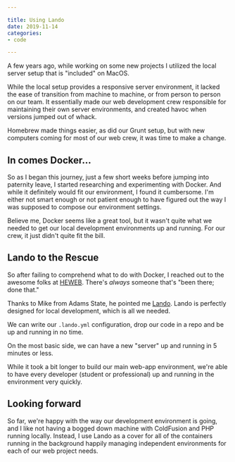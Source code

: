 ```yaml
---

title: Using Lando
date: 2019-11-14
categories: 
- code

---
```


A few years ago, while working on some new projects I utilized the local server
setup that is "included" on MacOS. 

While the local setup provides a responsive server environment, it lacked the 
ease of transition from machine to machine, or from person to person on our team.
It essentially made our web development crew responsible for maintaining their own
server environments, and created havoc when versions jumped out of whack.

Homebrew made things easier, as did our Grunt setup, but with new computers coming
for most of our web crew, it was time to make a change.

## In comes Docker...

So as I began this journey, just a few short weeks before jumping into paternity leave,
I started researching and experimenting with Docker. And while it definitely
would fit our environment, I found it cumbersome. I'm either not smart enough
or not patient enough to have figured out the way I was supposed to compose
our environment settings.

Believe me, Docker seems like a great tool, but it wasn't quite what we needed
to get our local development environments up and running. For our crew, it 
just didn't quite fit the bill.

## Lando to the Rescue

So after failing to comprehend what to do with Docker, I reached out to the awesome
folks at [HEWEB](https://www.highedweb.org). There's _always_ someone that's "been there; done that."

Thanks to Mike from Adams State, he pointed me [Lando](https://lando.dev). Lando
is perfectly designed for local development, which is all we needed. 

We can write our `.lando.yml` configuration, drop our code in a repo and be up and
running in no time. 

On the most basic side, we can have a new "server" up and running in 5 minutes or less.

While it took a bit longer to build our main web-app environment, we're able
to have every developer (student or professional) up and running in the 
environment very quickly. 

## Looking forward

So far, we're happy with the way our development environment is going, and I like
not having a bogged down machine with ColdFusion and PHP running locally. Instead,
I use Lando as a cover for all of the containers running in the background
happily managing independent environments for each of our web project needs.